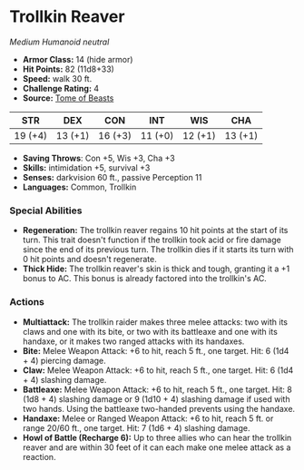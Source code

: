 # Trollkin Reaver

*Medium* *Humanoid* *neutral*

- **Armor Class:** 14 (hide armor)
- **Hit Points:** 82 (11d8+33)
- **Speed:** walk 30 ft.
- **Challenge Rating:** 4
- **Source:** [Tome of Beasts](https://koboldpress.com/kpstore/product/tome-of-beasts-for-5th-edition-print/)

| STR | DEX | CON | INT | WIS | CHA |
| --- | --- | --- | --- | --- | --- |
| 19 (+4) | 13 (+1) | 16 (+3) | 11 (+0) | 12 (+1) | 13 (+1) |

- **Saving Throws**: Con +5, Wis +3, Cha +3
- **Skills:** intimidation +5, survival +3
- **Senses:** darkvision 60 ft., passive Perception 11
- **Languages:** Common, Trollkin
### Special Abilities
- **Regeneration:** The trollkin reaver regains 10 hit points at the start of its turn. This trait doesn't function if the trollkin took acid or fire damage since the end of its previous turn. The trollkin dies if it starts its turn with 0 hit points and doesn't regenerate.
- **Thick Hide:** The trollkin reaver's skin is thick and tough, granting it a +1 bonus to AC. This bonus is already factored into the trollkin's AC.
### Actions
- **Multiattack:** The trollkin raider makes three melee attacks: two with its claws and one with its bite, or two with its battleaxe and one with its handaxe, or it makes two ranged attacks with its handaxes.
- **Bite:** Melee Weapon Attack: +6 to hit, reach 5 ft., one target. Hit: 6 (1d4 + 4) piercing damage.
- **Claw:** Melee Weapon Attack: +6 to hit, reach 5 ft., one target. Hit: 6 (1d4 + 4) slashing damage.
- **Battleaxe:** Melee Weapon Attack: +6 to hit, reach 5 ft., one target. Hit: 8 (1d8 + 4) slashing damage or 9 (1d10 + 4) slashing damage if used with two hands. Using the battleaxe two-handed prevents using the handaxe.
- **Handaxe:** Melee or Ranged Weapon Attack: +6 to hit, reach 5 ft. or range 20/60 ft., one target. Hit: 7 (1d6 + 4) slashing damage.
- **Howl of Battle (Recharge 6):** Up to three allies who can hear the trollkin reaver and are within 30 feet of it can each make one melee attack as a reaction.
